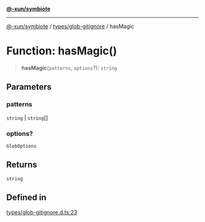[**@-xun/symbiote**](../../../README.md)

***

[@-xun/symbiote](../../../README.md) / [types/glob-gitignore](../README.md) / hasMagic

# Function: hasMagic()

> **hasMagic**(`patterns`, `options`?): `string`

## Parameters

### patterns

`string` | `string`[]

### options?

`GlobOptions`

## Returns

`string`

## Defined in

[types/glob-gitignore.d.ts:23](https://github.com/Xunnamius/symbiote/blob/6888363ae81ec0a004cfcb164e5a634c45aca6a9/types/glob-gitignore.d.ts#L23)
